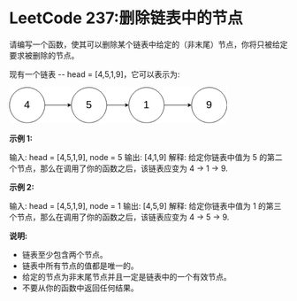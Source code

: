 # LeetCode 237:删除链表中的节点
请编写一个函数，使其可以删除某个链表中给定的（非末尾）节点，你将只被给定要求被删除的节点。

现有一个链表 -- head = [4,5,1,9]，它可以表示为:

![avatar](./237_example.png)

**示例 1:**

输入: head = [4,5,1,9], node = 5
输出: [4,1,9]
解释: 给定你链表中值为 5 的第二个节点，那么在调用了你的函数之后，该链表应变为 4 -> 1 -> 9.


**示例 2:**

输入: head = [4,5,1,9], node = 1
输出: [4,5,9]
解释: 给定你链表中值为 1 的第三个节点，那么在调用了你的函数之后，该链表应变为 4 -> 5 -> 9.


 

**说明:**


-  链表至少包含两个节点。
-  链表中所有节点的值都是唯一的。
-  给定的节点为非末尾节点并且一定是链表中的一个有效节点。
-  不要从你的函数中返回任何结果。

